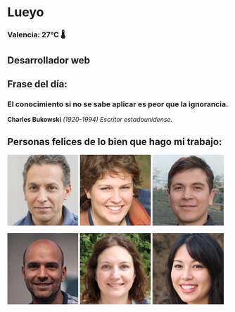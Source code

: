 # Lueyo
### Valencia:  27°C 🌡️
## Desarrollador web
## Frase del día:
<!-- START QUOTE -->
### El conocimiento si no se sabe aplicar es peor que la ignorancia.
**Charles Bukowski** *(1920-1994) Escritor estadounidense.*
<!-- END QUOTE -->






## Personas felices de lo bien que hago mi trabajo:

<p float="left">
  <img src="src/image_0.png" width="32%" />
  <img src="src/image_1.png" width="32%" /> 
  <img src="src/image_2.png" width="32%" />
</p>
<p float="left">
  <img src="src/image_3.png" width="32%" />
  <img src="src/image_4.png" width="32%" /> 
  <img src="src/image_5.png" width="32%" />
</p>
